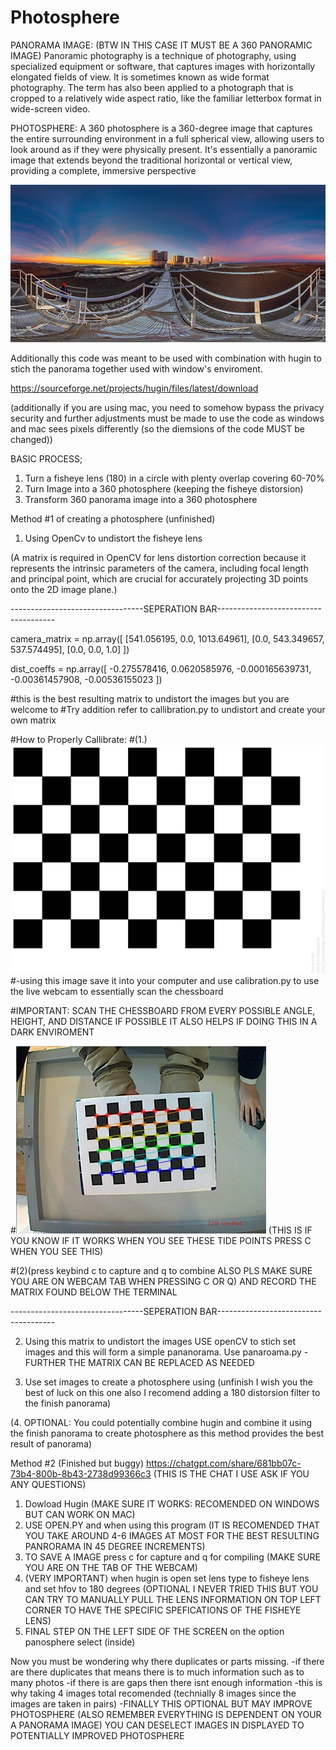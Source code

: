 # Photosphere
PANORAMA IMAGE: (BTW IN THIS CASE IT MUST BE A 360 PANORAMIC IMAGE)
Panoramic photography is a technique of photography, using specialized equipment or software, that captures images with horizontally elongated fields of view. It is sometimes known as wide format photography. The term has also been applied to a photograph that is cropped to a relatively wide aspect ratio, like the familiar letterbox format in wide-screen video.

PHOTOSPHERE:
A 360 photosphere is a 360-degree image that captures the entire surrounding environment in a full spherical view, allowing users to look around as if they were physically present. It's essentially a panoramic image that extends beyond the traditional horizontal or vertical view, providing a complete, immersive perspective


![alt text](image.png)

Additionally this code was meant to be used with combination with hugin to stich the panorama together used with window's enviroment.


https://sourceforge.net/projects/hugin/files/latest/download

(additionally if you are using mac, you need to somehow bypass the privacy security and further adjustments must be made to use the code as windows and mac sees pixels differently (so the diemsions of the code MUST be changed))

BASIC PROCESS;
1. Turn a fisheye lens (180) in a circle with plenty overlap covering 60-70%
2. Turn Image into a 360 photosphere (keeping the fisheye distorsion)
3. Transform 360 panorama image into a 360 photosphere


Method #1 of creating a photosphere (unfinished)
1. Using OpenCv to undistort the fisheye lens

 (A matrix is required in OpenCV for lens distortion correction because it represents the intrinsic parameters of the camera, including focal length and principal point, which are crucial for accurately projecting 3D points onto the 2D image plane.)

 ---------------------------------SEPERATION BAR-------------------------------------


camera_matrix = np.array([
    [541.056195, 0.0, 1013.64961],
    [0.0, 543.349657, 537.574495],
    [0.0, 0.0, 1.0]
])

dist_coeffs = np.array([
    -0.275578416, 0.0620585976, -0.000165639731, -0.00361457908, -0.00536155023
])

#this is the best resulting matrix to undistort the images but you are welcome to #Try addition refer to callibration.py to undistort and create your own matrix

#How to Properly Callibrate:
#(1.) ![alt text](image-1.png)
#-using this image save it into your computer and use calibration.py to use the live webcam to essentially scan the chessboard 

#IMPORTANT: SCAN THE CHESSBOARD FROM EVERY POSSIBLE ANGLE, HEIGHT, AND DISTANCE IF POSSIBLE IT ALSO HELPS IF DOING THIS IN A DARK ENVIROMENT

#![alt text](image-2.png) (THIS IS IF YOU KNOW IF IT WORKS WHEN YOU SEE THESE TIDE POINTS PRESS C WHEN YOU SEE THIS)


#(2)(press keybind c to capture and q to combine ALSO PLS MAKE SURE YOU ARE ON WEBCAM TAB WHEN PRESSING C OR Q) AND RECORD THE MATRIX FOUND BELOW THE TERMINAL


---------------------------------SEPERATION BAR-------------------------------------

2. Using this matrix to undistort the images USE openCV to stich set images and this will form a simple pananorama. Use panaroama.py
    -FURTHER THE MATRIX CAN BE REPLACED AS NEEDED

3. Use set images to create a photosphere using (unfinish I wish you the best of luck on this one also I recomend adding a 180 distorsion filter to the finish panorama)

(4. OPTIONAL: You could potentially combine hugin and combine it using the finish panorama to create photosphere as this method provides the best result of panorama)

Method #2 (Finished but buggy)
https://chatgpt.com/share/681bb07c-73b4-800b-8b43-2738d99366c3 (THIS IS THE CHAT I USE ASK IF YOU ANY QUESTIONS)

1. Dowload Hugin (MAKE SURE IT WORKS: RECOMENDED ON WINDOWS BUT CAN WORK ON MAC)
2. USE OPEN.PY and when using this program (IT IS RECOMENDED THAT YOU TAKE AROUND 4-6 IMAGES AT MOST FOR THE BEST RESULTING PANRORAMA IN 45 DEGREE INCREMENTS)
3. TO SAVE A IMAGE press c for capture and q for compiling (MAKE SURE YOU ARE ON THE TAB OF THE WEBCAM)
4. (VERY IMPORTANT) when hugin is open set lens type to fisheye lens and set hfov to 180 degrees
(OPTIONAL I NEVER TRIED THIS BUT YOU CAN TRY TO MANUALLY PULL THE LENS INFORMATION ON TOP LEFT CORNER TO HAVE THE SPECIFIC SPEFICATIONS OF THE FISHEYE LENS)
5. FINAL STEP ON THE LEFT SIDE OF THE SCREEN on the option panosphere select (inside)

Now you must be wondering why there duplicates or parts missing.
-if there are there duplicates that means there is to much information such as to many photos
-if there is are gaps then there isnt enough information
-this is why taking 4 images total recomended (technially 8 images since the images are taken in pairs)
-FINALLY THIS OPTIONAL BUT MAY IMPROVE PHOTOSPHERE (ALSO REMEMBER EVERYTHING IS DEPENDENT ON YOUR A PANORAMA IMAGE) YOU CAN DESELECT IMAGES IN DISPLAYED TO POTENTIALLY IMPROVED PHOTOSPHERE
